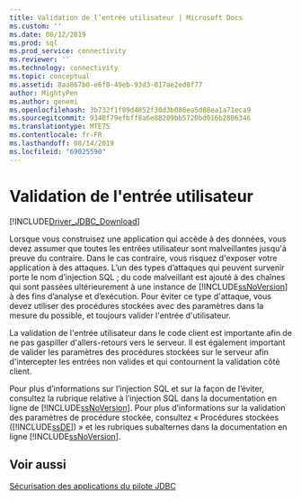 ```yaml
---
title: Validation de l’entrée utilisateur | Microsoft Docs
ms.custom: ''
ms.date: 08/12/2019
ms.prod: sql
ms.prod_service: connectivity
ms.reviewer: ''
ms.technology: connectivity
ms.topic: conceptual
ms.assetid: 8aa867b0-e6f0-49eb-93d3-817ae2ed8f77
author: MightyPen
ms.author: genemi
ms.openlocfilehash: 3b732f1f09d4852f30d3b086ea5d88ea1a71eca9
ms.sourcegitcommit: 9348f79efbff8a6e88209bb5720bd016b2806346
ms.translationtype: MTE75
ms.contentlocale: fr-FR
ms.lasthandoff: 08/14/2019
ms.locfileid: "69025590"
---
```

# <a name="validating-user-input"></a>Validation de l'entrée utilisateur

[!INCLUDE[Driver_JDBC_Download](../../includes/driver_jdbc_download.md)]

Lorsque vous construisez une application qui accède à des données, vous devez assumer que toutes les entrées utilisateur sont malveillantes jusqu'à preuve du contraire. Dans le cas contraire, vous risquez d'exposer votre application à des attaques. L’un des types d’attaques qui peuvent survenir porte le nom d’injection SQL ; du code malveillant est ajouté à des chaînes qui sont passées ultérieurement à une instance de [!INCLUDE[ssNoVersion](../../includes/ssnoversion-md.md)] à des fins d’analyse et d’exécution. Pour éviter ce type d'attaque, vous devez utiliser des procédures stockées avec des paramètres dans la mesure du possible, et toujours valider l'entrée d'utilisateur.

La validation de l'entrée utilisateur dans le code client est importante afin de ne pas gaspiller d'allers-retours vers le serveur. Il est également important de valider les paramètres des procédures stockées sur le serveur afin d'intercepter les entrées non valides et qui contournent la validation côté client.

Pour plus d’informations sur l’injection SQL et sur la façon de l’éviter, consultez la rubrique relative à l’injection SQL dans la documentation en ligne de [!INCLUDE[ssNoVersion](../../includes/ssnoversion-md.md)]. Pour plus d’informations sur la validation des paramètres de procédure stockée, consultez « Procédures stockées ([!INCLUDE[ssDE](../../includes/ssde_md.md)]) » et les rubriques subalternes dans la documentation en ligne [!INCLUDE[ssNoVersion](../../includes/ssnoversion-md.md)].

## <a name="see-also"></a>Voir aussi

[Sécurisation des applications du pilote JDBC](../../connect/jdbc/securing-jdbc-driver-applications.md)
